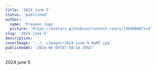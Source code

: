 ```yaml
---
title: '2024 june 5'
status: 'published'
author:
  name: 'Praveen Juge'
  picture: 'https://avatars.githubusercontent.com/u/13696888?v=4'
slug: '2024-june-5'
description: ''
coverImage: '../../images/2024-june-5-QwNT.jpg'
publishedAt: '2024-06-05T07:58:14.395Z'
---
```


2024 june 5